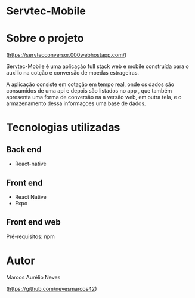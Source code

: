 # Servtec-Mobile

# Sobre o projeto

(https://servtecconversor.000webhostapp.com/)

Servtec-Mobile é uma aplicação full stack web e mobile construída para o auxilio na cotção e conversão de moedas estrageiras.

A aplicação consiste em cotação em tempo real, onde os dados são consumidos de uma api e depois são listados no app , que também apresenta uma forma de conversão na a versão web, em outra tela, e o armazenamento dessa informaçoes uma base de dados.


# Tecnologias utilizadas

## Back end
- React-native
  
## Front end
- React Native
- Expo

## Front end web
Pré-requisitos: npm 

# Autor

Marcos Aurélio Neves

(https://github.com/nevesmarcos42)

